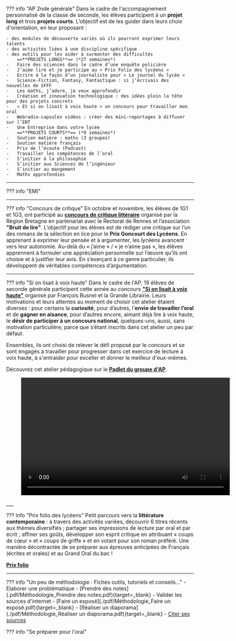 
??? info "AP 2nde générale"
    Dans le cadre de l'accompagnement personnalisé de la classe de seconde, les élèves participent à un **projet long** et trois **projets courts**. L’objectif est de les guider dans leurs choix d'orientation, en leur proposant :

    - des modules de découverte variés où ils pourront exprimer leurs talents
    - des activités liées à une discipline spécifique
    - des outils pour les aider à surmonter des difficultés
        ==**PROJETS LONGS**== (*27 semaines*)
    -	Faire des sciences dans le cadre d’une enquête policière
    -	J’aime lire et je participe au « Prix Folio des lycéens »
    -	Ecrire à la façon d’un journaliste pour « Le journal du lycée »
    -	Science-Fiction, Fantasy, Fantastique : si j’écrivais des nouvelles de SFFF
    -	Les maths, j’adore, je veux approfondir
    -	Création et innovation technologique : des idées plein la tête pour des projets concrets
    -	« Et si on lisait à voix haute » un concours pour travailler mon oral
    -	Webradio-capsules vidéos : créer des mini-reportages à diffuser sur l’ENT
    -	Une Entreprise dans votre lycée
        ==**PROJETS COURTS**== (*9 semaines*)
    -	Soutien matière : maths (3 groupes)
    -	Soutien matière français 
    -	Prix de l’écoute (Podcast)
    -	Travailler les compétences de l’oral
    -	S’initier à la philosophie
    -	S’initier aux Sciences de l’ingénieur
    -	S’initier au mangement
    -	Maths approfondies
___

??? info "EMI"
___
??? info "Concours de critique"
    En octobre et novembre, les élèves de 1G1 et 1G3, ont participé au [**concours de critique littéraire**](https://www.bruitdelire.org/concours-de-critique-litteraire/) organisé par la Région Bretagne en partenariat avec le Rectorat de Rennes et l’association **"Bruit de lire"**.
    L’objectif pour les élèves est de rédiger une critique sur l’un des romans de la sélection en lice pour le **Prix Goncourt des Lycéens**.
En apprenant à exprimer leur pensée et à argumenter, les lycéens avancent vers leur autonomie. Au-delà du « j’aime » / « je n’aime pas », les élèves apprennent à formuler une appréciation personnelle sur l’œuvre qu’ils ont choisie et à justifier leur avis. En s’exerçant à ce genre particulier, ils développent de véritables compétences d’argumentation.
___

??? info "Si on lisait à voix haute"
    Dans le cadre de l'AP, 19 élèves de seconde générale participent cette année au concours **["Si on lisait à voix haute"](https://www.lumni.fr/dossier/la-grande-librairie-concours-de-lecture-a-voix-haute)** organisé par François Busnel et la Grande Librairie.
    Leurs motivations et leurs attentes au moment de choisir cet atelier étaient diverses : pour certains la **curiosité**, pour d’autres, l’**envie de travailler l’oral** et de **gagner en aisance**, pour d’autres encore, aimant déjà lire à voix haute, le **désir de participer à un concours national**, quelques-uns, aussi, sans motivation particulière, parce que s’étant inscrits dans cet atelier un peu par défaut.

Ensembles, ils ont choisi de relever le défi proposé par le concours et se sont engagés à travailler pour progresser dans cet exercice de lecture à voix haute, à s'entraider pour exceller et donner le meilleur d'eux-mêmes.

Découvrez cet atelier pédagogique sur le [**Padlet du groupe d'AP**](https://padlet.com/cdinddmporsmeur/concours_lagrandelibrairie).

<figure>
<video width="560" height="315" controls>
  <source src="./videos/Finaliste_2022_compressée.mp4" type="video/mp4">  
</video>
</figure>
___

??? info "Prix folio des lycéens"
    Petit parcours vers la **littérature contemporaine** : à travers des activités variées, découvrir 6 titres récents aux thèmes diversifiés ; partager ses impressions de lecture par oral et par écrit ; affiner ses goûts, développer son esprit critique en attribuant « coups de cœur » et « coups de griffe » et en votant pour son roman préféré. 
    Une manière décontractée de se préparer aux épreuves anticipées de Français (écrites et orales) et au Grand Oral du bac !

[**Prix folio**](https://www.prixdeslyceensfolio.fr/)
___


??? info "Un peu de méthodologie : Fiches outils, tutoriels et conseils..."
    - Elaborer une problématique
    - [Prendre des notes](.pdf/Méthodologie_Prendre des notes.pdf){target=_blank}
    - Valider les sources d'internet
    - [Faire un exposé](./pdf/Méthodologie_Faire un exposé.pdf){target=_blank}
    - [Réaliser un diaporama](./pdf/Méthodologie_Réaliser un diaporama.pdf){target=_blank}
    - [Citer ses sources](https://www.reseau-canope.fr/savoirscdi/centre-de-ressources/fonds-documentaire-acquisition-traitement/le-traitement-documentaire/citer-ses-sources-et-presenter-une-bibliographie-lycee.html)
    
??? info "Se préparer pour l'oral"

